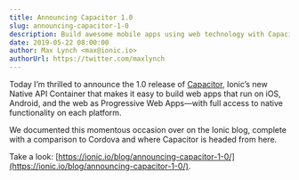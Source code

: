 ```yaml
---
title: Announcing Capacitor 1.0
slug: announcing-capacitor-1-0
description: Build awesome mobile apps using web technology with Capacitor
date: 2019-05-22 08:00:00
author: Max Lynch <max@ionic.io>
authorUrl: https://twitter.com/maxlynch
---
```


Today I’m thrilled to announce the 1.0 release of [Capacitor](/), Ionic’s new Native API Container that makes it easy to build web apps that run on iOS, Android, and the web as Progressive Web Apps—with full access to native functionality on each platform.

We documented this momentous occasion over on the Ionic blog, complete with a comparison to Cordova and where Capacitor is headed from here.

Take a look: [https://ionic.io/blog/announcing-capacitor-1-0/](https://ionic.io/blog/announcing-capacitor-1-0/).
